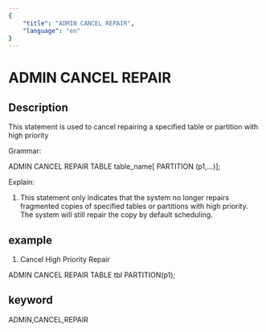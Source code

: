 ```yaml
---
{
    "title": "ADMIN CANCEL REPAIR",
    "language": "en"
}
---
```


# ADMIN CANCEL REPAIR
## Description

This statement is used to cancel repairing a specified table or partition with high priority

Grammar:

ADMIN CANCEL REPAIR TABLE table_name[ PARTITION (p1,...)];

Explain:

1. This statement only indicates that the system no longer repairs fragmented copies of specified tables or partitions with high priority. The system will still repair the copy by default scheduling.

## example

1. Cancel High Priority Repair

ADMIN CANCEL REPAIR TABLE tbl PARTITION(p1);

## keyword
ADMIN,CANCEL,REPAIR
